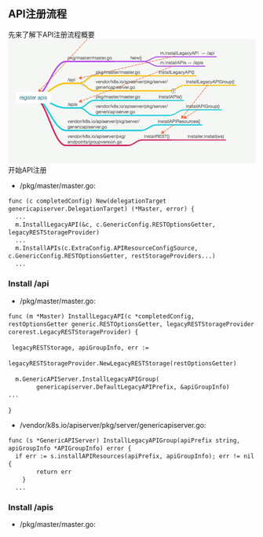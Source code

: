 ## API注册流程
先来了解下API注册流程概要
![API注册流程概要](/assets/apiserver-register-01.jpg)
开始API注册
* /pkg/master/master.go:
```
func (c completedConfig) New(delegationTarget genericapiserver.DelegationTarget) (*Master, error) { 
  ...
  m.InstallLegacyAPI(&c, c.GenericConfig.RESTOptionsGetter, legacyRESTStorageProvider)
  ...
  m.InstallAPIs(c.ExtraConfig.APIResourceConfigSource, c.GenericConfig.RESTOptionsGetter, restStorageProviders...)
  ...
```
### Install /api
* /pkg/master/master.go:

```
func (m *Master) InstallLegacyAPI(c *completedConfig, restOptionsGetter generic.RESTOptionsGetter, legacyRESTStorageProvider corerest.LegacyRESTStorageProvider) {

 legacyRESTStorage, apiGroupInfo, err := 		
       legacyRESTStorageProvider.NewLegacyRESTStorage(restOptionsGetter)

  m.GenericAPIServer.InstallLegacyAPIGroup(
        genericapiserver.DefaultLegacyAPIPrefix, &apiGroupInfo)
...

}
```
* /vendor/k8s.io/apiserver/pkg/server/genericapiserver.go:

```
func (s *GenericAPIServer) InstallLegacyAPIGroup(apiPrefix string, apiGroupInfo *APIGroupInfo) error {
  if err := s.installAPIResources(apiPrefix, apiGroupInfo); err != nil {
		return err
	}
  ...
```
### Install /apis
* /pkg/master/master.go:
```

```
